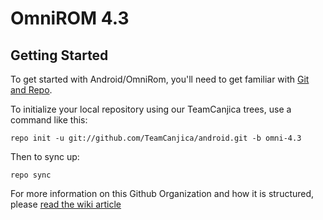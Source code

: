 OmniROM 4.3
===========


Getting Started
---------------

To get started with Android/OmniRom, you'll need to get
familiar with [Git and Repo](http://source.android.com/source/using-repo.html).

To initialize your local repository using our TeamCanjica trees, use a command like this:

    repo init -u git://github.com/TeamCanjica/android.git -b omni-4.3

Then to sync up:

    repo sync

For more information on this Github Organization and how it is structured, 
please [read the wiki article](http://wiki.cyanogenmod.org/w/Github_Organization)

